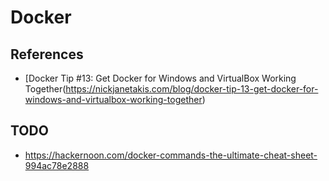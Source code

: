 # Docker #

## References ##

- [Docker Tip #13: Get Docker for Windows and VirtualBox Working Together(https://nickjanetakis.com/blog/docker-tip-13-get-docker-for-windows-and-virtualbox-working-together)

## TODO ##

- https://hackernoon.com/docker-commands-the-ultimate-cheat-sheet-994ac78e2888

